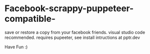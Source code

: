 # Facebook-scrappy-puppeteer-compatible-
save or restore a copy from your facebook friends. visual studio code recommended.
requires pupeeter, see install intructions at pptr.dev

Have Fun :) 
